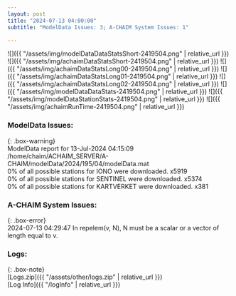 ```yaml
---
layout: post
title: "2024-07-13 04:00:00"
subtitle: "ModelData Issues: 3; A-CHAIM System Issues: 1"

---
```


![]({{ "/assets/img/modelDataDataStatsShort-2419504.png" | relative_url }})
![]({{ "/assets/img/achaimDataStatsShort-2419504.png" | relative_url }})
![]({{ "/assets/img/achaimDataStatsLong00-2419504.png" | relative_url }})
![]({{ "/assets/img/achaimDataStatsLong01-2419504.png" | relative_url }})
![]({{ "/assets/img/achaimDataStatsLong02-2419504.png" | relative_url }})
![]({{ "/assets/img/modelDataDataStats-2419504.png" | relative_url }})
![]({{ "/assets/img/modelDataStationStats-2419504.png" | relative_url }})
![]({{ "/assets/img/achaimRunTime-2419504.png" | relative_url }})


### ModelData Issues:  
  
{: .box-warning}  
 ModelData report for 13-Jul-2024 04:15:09   
 /home/chaim/ACHAIM_SERVER/A-CHAIM/modelData/2024/195/04/modelData.mat   
 0% of all possible stations for IONO were downloaded. x5919   
 0% of all possible stations for SENTINEL were downloaded. x5374   
 0% of all possible stations for KARTVERKET were downloaded. x381   
  
### A-CHAIM System Issues:  
  
{: .box-error}  
2024-07-13 04:29:47 In repelem(v, N), N must be a scalar or a vector of length equal to v.  

### Logs:  
  
{: .box-note}  
[Logs.zip]({{ "/assets/other/logs.zip" | relative_url }})  
[Log Info]({{ "/logInfo" | relative_url }})  
